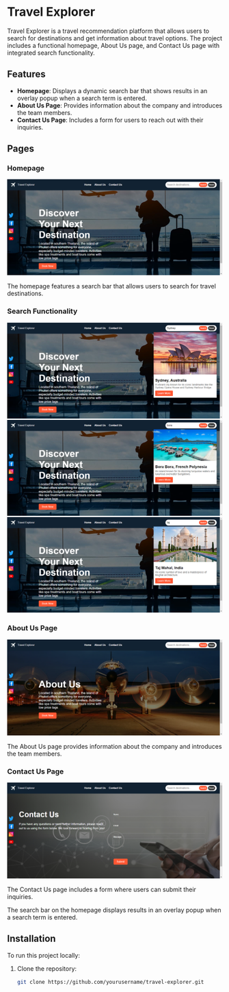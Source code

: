 # Travel Explorer

Travel Explorer is a travel recommendation platform that allows users to search for destinations and get information about travel options. The project includes a functional homepage, About Us page, and Contact Us page with integrated search functionality.

## Features

- **Homepage**: Displays a dynamic search bar that shows results in an overlay popup when a search term is entered.
- **About Us Page**: Provides information about the company and introduces the team members.
- **Contact Us Page**: Includes a form for users to reach out with their inquiries.

## Pages

### Homepage
![Homepage](images/preview/home_page.png)

The homepage features a search bar that allows users to search for travel destinations.

### Search Functionality
![Search Functionality](images/preview/Search_Functionality.png)
![Search Functionality](images/preview/bora.png)
![Search Functionality](images/preview/taj.png)

### About Us Page
![About Us Page](images/preview/About%20Us%20Page.png)

The About Us page provides information about the company and introduces the team members.

### Contact Us Page
![Contact Us Page](images/preview/Contact_us_page.png)

The Contact Us page includes a form where users can submit their inquiries.

The search bar on the homepage displays results in an overlay popup when a search term is entered.

## Installation

To run this project locally:

1. Clone the repository:
   ```bash
   git clone https://github.com/yourusername/travel-explorer.git
